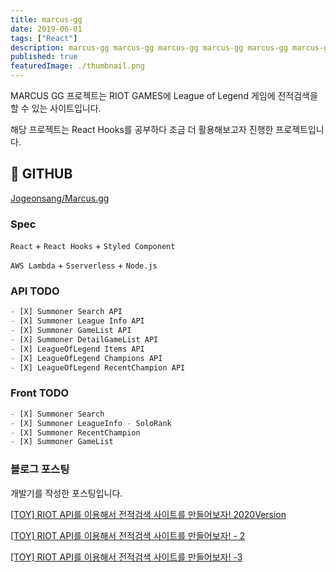 ```yaml
---
title: marcus-gg
date: 2019-06-01
tags: ["React"]
description: marcus-gg marcus-gg marcus-gg marcus-gg marcus-gg marcus-gg marcus-gg
published: true
featuredImage: ./thumbnail.png
---
```


MARCUS GG 프로젝트는 RIOT GAMES에 League of Legend 게임에 전적검색을 할 수 있는 사이트입니다.

해당 프로젝트는 React Hooks를 공부하다 조금 더 활용해보고자 진행한 프로젝트입니다.

## 🌳 GITHUB

[Jogeonsang/Marcus.gg](https://github.com/Jogeonsang/Marcus.gg)

### Spec

`React` + `React Hooks` + `Styled Component` 

`AWS Lambda` + `Sserverless` + `Node.js`

### API TODO

```jsx
- [X] Summoner Search API
- [X] Summoner League Info API
- [X] Summoner GameList API
- [X] Summoner DetailGameList API
- [X] LeagueOfLegend Items API
- [X] LeagueOfLegend Champions API
- [X] LeagueOfLegend RecentChampion API
```

### Front TODO

```jsx
- [X] Summoner Search
- [X] Summoner LeagueInfo - SoloRank
- [X] Summoner RecentChampion
- [X] Summoner GameList
```

### 블로그 포스팅

개발기를 작성한 포스팅입니다.

[[TOY] RIOT API를 이용해서 전적검색 사이트를 만들어보자! 2020Version](https://velog.io/@marcus/TOY-RIOT-API%EB%A5%BC-%EC%9D%B4%EC%9A%A9%ED%95%B4%EC%84%9C-%EC%A0%84%EC%A0%81%EA%B2%80%EC%83%89-%EC%82%AC%EC%9D%B4%ED%8A%B8%EB%A5%BC-%EB%A7%8C%EB%93%A4%EC%96%B4%EB%B3%B4%EC%9E%90-2020Version)

[[TOY] RIOT API를 이용해서 전적검색 사이트를 만들어보자! - 2](https://velog.io/@marcus/TOY-RIOT-API%EB%A5%BC-%EC%9D%B4%EC%9A%A9%ED%95%B4%EC%84%9C-%EC%A0%84%EC%A0%81%EA%B2%80%EC%83%89-%EC%82%AC%EC%9D%B4%ED%8A%B8%EB%A5%BC-%EB%A7%8C%EB%93%A4%EC%96%B4%EB%B3%B4%EC%9E%90-2)

[[TOY] RIOT API를 이용해서 전적검색 사이트를 만들어보자! -3](https://velog.io/@marcus/TOY-RIOT-API%EB%A5%BC-%EC%9D%B4%EC%9A%A9%ED%95%B4%EC%84%9C-%EC%A0%84%EC%A0%81%EA%B2%80%EC%83%89-%EC%82%AC%EC%9D%B4%ED%8A%B8%EB%A5%BC-%EB%A7%8C%EB%93%A4%EC%96%B4%EB%B3%B4%EC%9E%90-3)

